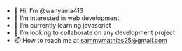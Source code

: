 - 👋 Hi, I’m @wanyama413
- 👀 I’m interested in web development 
- 🌱 I’m currently learning javascript 
- 💞️ I’m looking to collaborate on any development project
- 📫 How to reach me at sammymathias25@gmail.com 

<!---
wanyama413/wanyama413 is a ✨ special ✨ repository because its `README.md` (this file) appears on your GitHub profile.
You can click the Preview link to take a look at your changes.
--->
